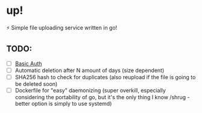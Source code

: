 # up!
⚡ Simple file uploading service written in go!

## TODO:

- [ ] [Basic Auth](https://developer.mozilla.org/en-US/docs/Web/HTTP/Authentication#Basic_authentication_scheme)
- [ ] Automatic deletion after N amount of days (size dependent)
- [ ] SHA256 hash to check for duplicates (also reupload if the file is going to be deleted soon)
- [ ] Dockerfile for "easy" daemonizing (super overkill, especially considering the portability of go, but it's the only thing I know /shrug - better option is simply to use systemd) 
